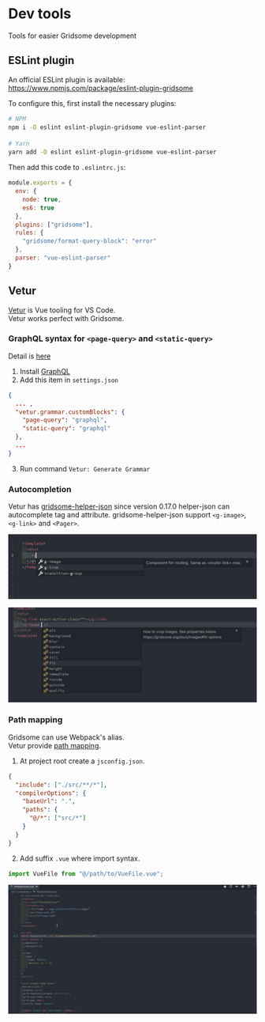 # Dev tools

Tools for easier Gridsome development


## ESLint plugin

An official ESLint plugin is available: https://www.npmjs.com/package/eslint-plugin-gridsome

To configure this, first install the necessary plugins:

```sh
# NPM
npm i -D eslint eslint-plugin-gridsome vue-eslint-parser

# Yarn
yarn add -D eslint eslint-plugin-gridsome vue-eslint-parser
```

Then add this code to `.eslintrc.js`:

```js
module.exports = {
  env: {
    node: true,
    es6: true
  },
  plugins: ["gridsome"],
  rules: {
    "gridsome/format-query-block": "error"
  },
  parser: "vue-eslint-parser"
}
```

## Vetur

[Vetur](https://marketplace.visualstudio.com/items?itemName=octref.vetur) is Vue tooling for VS Code.  
Vetur works perfect with Gridsome.

### GraphQL syntax for `<page-query>` and `<static-query>`

Detail is [here](https://github.com/vuejs/vetur/issues/975#issuecomment-461197031)  

1. Install [GraphQL](https://marketplace.visualstudio.com/items?itemName=kumar-harsh.graphql-for-vscode)
2. Add this item in `settings.json`
```json
{
  ... ,
  "vetur.grammar.customBlocks": {
    "page-query": "graphql",
    "static-query": "graphql"
  },
  ...
}
```

3. Run command `Vetur: Generate Grammar`

### Autocompletion

Vetur has [gridsome-helper-json](https://www.npmjs.com/package/gridsome-helper-json) since version 0.17.0
helper-json can autocomplete tag and attribute.
gridsome-helper-json support `<g-image>`, `<g-link>` and `<Pager>`.

![autocompletion-tag](./images/autocompletion-tag.png)

![autocompletion-attribute](./images/autocompletion-attribute.png)

### Path mapping

Gridsome can use Webpack's alias.  
Vetur provide [path mapping](https://github.com/vuejs/vetur/blob/master/docs/setup.md#path-mapping).

1. At project root create a `jsconfig.json`.

```json
{
  "include": ["./src/**/*"],
  "compilerOptions": {
    "baseUrl": ".",
    "paths": {
      "@/*": ["src/*"]
    }
  }
}
```

2. Add suffix `.vue` where import syntax.

```js
import VueFile from "@/path/to/VueFile.vue";
```

![path-mapping](./images/path-mapping.gif)
